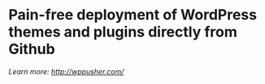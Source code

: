 # Pain-free deployment of WordPress themes and plugins directly from Github

_Learn more: http://wppusher.com/_
